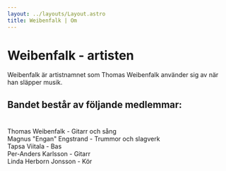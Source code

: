 ```yaml
---
layout: ../layouts/Layout.astro
title: Weibenfalk | Om
---
```


# Weibenfalk - artisten

Weibenfalk är artistnamnet som Thomas Weibenfalk använder sig av när han släpper musik.

## Bandet består av följande medlemmar:
#

Thomas Weibenfalk - Gitarr och sång  
Magnus "Engan" Engstrand - Trummor och slagverk  
Tapsa Viitala - Bas  
Per-Anders Karlsson - Gitarr  
Linda Herborn Jonsson - Kör